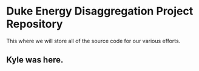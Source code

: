# Duke Energy Disaggregation Project Repository
This where we will store all of the source code for our various efforts.
## Kyle was here.